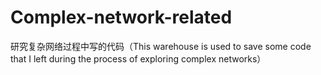 # Complex-network-related
研究复杂网络过程中写的代码（This warehouse is used to save some code that I left during the process of exploring complex networks）
